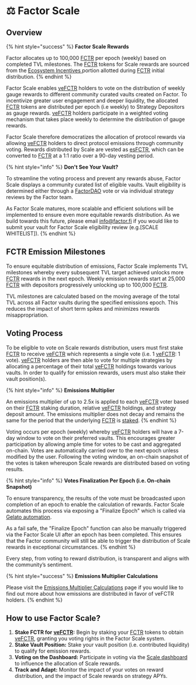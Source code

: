 # ⚖️ Factor Scale

## Overview

{% hint style="success" %}
**Factor Scale Rewards**

Factor allocates up to 100,000 [FCTR](../fctr-token/#fctr) per epoch (weekly) based on completed TVL milestones. The [FCTR](../fctr-token/#fctr) tokens for Scale rewards are sourced from the [Ecosystem Incentives  ](../fctr-token/initial-distribution.md#ecosystem-incentives-20.8)portion allotted during [FCTR](../fctr-token/#fctr) initial distribution.
{% endhint %}

Factor Scale enables [veFCTR](../fctr-token/#vefctr) holders to vote on the distribution of weekly gauge rewards to different community curated vaults created on Factor. To incentivize greater user engagement and deeper liquidity, the allocated [FCTR](../fctr-token/) tokens are distributed per epoch (i.e weekly) to Strategy Depositors as gauge rewards. [veFCTR](../fctr-token/#vefctr)  holders participate in a weighted voting mechanism that takes place weekly to determine the distribution of gauge rewards.&#x20;

Factor Scale therefore democratizes the allocation of protocol rewards via allowing [veFCTR](../fctr-token/#vefctr) holders to direct protocol emissions through community voting. Rewards distributed by Scale are vested as [esFCTR](../fctr-token/#esfctr), which can be converted to [FCTR](../fctr-token/#fctr) at a 1:1 ratio over a 90-day vesting period.&#x20;

{% hint style="info" %}
**Don't See Your Vault?**

To streamline the voting process and prevent any rewards abuse, Factor Scale displays a community curated list of eligible vaults. Vault eligibility is determined either through a [FactorDAO](../factordao/) vote or via individual strategy reviews by the Factor team.

As Factor Scale matures, more scalable and efficient solutions will be implemented to ensure even more equitable rewards distribution. As we build towards this future, please email [info@factor.fi](mailto:info@factor.fi) if you would like to submit your vault for Factor Scale eligibility review (e.g.\[SCALE WHITELIST]).
{% endhint %}

## FCTR Emission Milestones

To ensure equitable distribution of emissions, Factor Scale implements TVL milestones whereby every subsequent TVL target achieved unlocks more [FCTR](../fctr-token/#fctr) rewards in the next epoch. Weekly emission rewards start at 25,000 [FCTR](../fctr-token/#fctr) with depositors progressively unlocking up to 100,000 [FCTR](../fctr-token/#fctr).

TVL milestones are calculated based on the moving average of the total TVL across all Factor vaults during the specified emissions epoch. This reduces the impact of short term spikes and minimizes rewards misappropriation.&#x20;

## Voting Process

To be eligible to vote on Scale rewards distribution, users must first stake [FCTR](../fctr-token/#fctr) to receive [veFCTR](../fctr-token/#vefctr) which represents a single vote (i.e. 1 [veFCTR](../fctr-token/#vefctr): 1 vote). [veFCTR](../fctr-token/#vefctr) holders are then able to vote for multiple strategies by allocating a percentage of their total [veFCTR](../fctr-token/#vefctr) holdings towards various vaults. In order to qualify for emission rewards, users must also stake their vault position(s).&#x20;

{% hint style="info" %}
**Emissions Multiplier**

An emissions multiplier of up to 2.5x is applied to each [veFCTR](../fctr-token/#vefctr) voter based on their [FCTR](../fctr-token/#fctr) staking duration, relative [veFCTR](../fctr-token/#vefctr) holdings, and strategy deposit amount. The emissions multiplier does not decay and remains the same for the period that the underlying [FCTR](../fctr-token/#fctr) is [staked](../factordao/user-guides/stake-fctr.md).
{% endhint %}

Voting occurs per epoch (weekly) whereby [veFCTR](../fctr-token/#vefctr) holders will have a 7-day window to vote on their preferred vaults. This encourages greater participation by allowing ample time for votes to be cast and aggregated on-chain. Votes are automatically carried over to the next epoch unless modified by the user. Following the voting window, an on-chain snapshot of the votes is taken whereupon Scale rewards are distributed based on voting results.

{% hint style="info" %}
**Votes Finalization Per Epoch (i.e. On-chain Snapshot)**

To ensure transparency, the results of the vote must be broadcasted upon completion of an epoch to enable the calculation of rewards. Factor Scale automates this process via exposing a "Finalize Epoch" which is called via [Gelato automation](https://docs.gelato.network/web3-services/web3-functions).

As a fail safe, the "Finalize Epoch" function can also be manually triggered via the Factor Scale UI after an epoch has been completed. This ensures that the Factor community will still be able to trigger the distribution of Scale rewards in exceptional circumstances.&#x20;
{% endhint %}

Every step, from voting to reward distribution, is transparent and aligns with the community’s sentiment.

{% hint style="success" %}
**Emissions Multiplier Calculations**

Please visit the [Emissions Multiplier Calculations](emission-multiplier-calculations/) page if you would like to find out more about how emissions are distributed in favor of veFCTR holders.
{% endhint %}

## **How to use Factor Scale?**

1. **Stake FCTR for** [**veFCTR**](../fctr-token/#vefctr)**:** Begin by staking your [FCTR](../fctr-token/#fctr) tokens to obtain [veFCTR](../fctr-token/#vefctr), granting you voting rights in the Factor Scale system.
2. **Stake Vault Position:** Stake your vault position (i.e. contributed liquidity) to qualify for emission rewards.
3. **Voting on the Dashboard:** Participate in voting via the [Scale dashboard](https://pro.factor.fi/governance/scale) to influence the allocation of Scale rewards.
4. **Track and Adapt:** Monitor the impact of your votes on reward distribution, and the impact of Scale rewards on strategy APYs.
